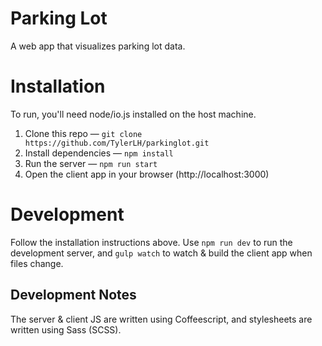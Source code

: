 # Parking Lot

A web app that visualizes parking lot data.

# Installation

To run, you'll need node/io.js installed on the host machine.

1. Clone this repo &mdash; `git clone https://github.com/TylerLH/parkinglot.git`
2. Install dependencies &mdash; `npm install`
3. Run the server &mdash; `npm run start`
4. Open the client app in your browser (http://localhost:3000)

# Development

Follow the installation instructions above. Use `npm run dev` to run the development server, and `gulp watch` to watch & build the client app when files change.

## Development Notes

The server & client JS are written using Coffeescript, and stylesheets are written using Sass (SCSS).
